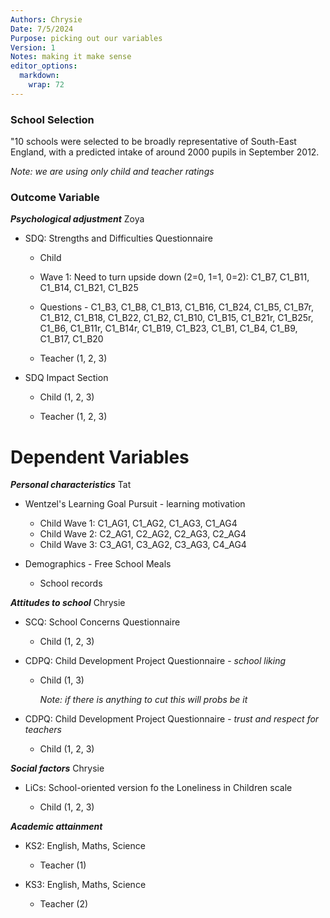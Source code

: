 ```yaml
---
Authors: Chrysie
Date: 7/5/2024
Purpose: picking out our variables
Version: 1
Notes: making it make sense
editor_options: 
  markdown: 
    wrap: 72
---
```


### School Selection

"10 schools were selected to be broadly representative of South-East
England, with a predicted intake of around 2000 pupils in September
2012.

*Note: we are using only child and teacher ratings*

### Outcome Variable

***Psychological adjustment***
Zoya

-   SDQ: Strengths and Difficulties Questionnaire

    -   Child
    -   Wave 1: Need to turn upside down (2=0, 1=1, 0=2): C1_B7, C1_B11, C1_B14, C1_B21, C1_B25
    -   Questions - C1_B3, C1_B8, C1_B13, C1_B16, C1_B24, C1_B5, C1_B7r, C1_B12, C1_B18, C1_B22, C1_B2, C1_B10, C1_B15, C1_B21r, C1_B25r, C1_B6, C1_B11r, C1_B14r, C1_B19, C1_B23, C1_B1, C1_B4, C1_B9, C1_B17, C1_B20



    -   Teacher (1, 2, 3)

-   SDQ Impact Section

    -   Child (1, 2, 3)

    -   Teacher (1, 2, 3)

# Dependent Variables

***Personal characteristics***
Tat

-   Wentzel's Learning Goal Pursuit - learning motivation

    -   Child Wave 1: C1_AG1, C1_AG2, C1_AG3, C1_AG4
    -   Child Wave 2: C2_AG1, C2_AG2, C2_AG3, C2_AG4
    -   Child Wave 3: C3_AG1, C3_AG2, C3_AG3, C4_AG4

-   Demographics - Free School Meals

    -   School records

***Attitudes to school***
Chrysie

-   SCQ: School Concerns Questionnaire

    -   Child (1, 2, 3)

-   CDPQ: Child Development Project Questionnaire - *school liking*

    -   Child (1, 3)

        *Note: if there is anything to cut this will probs be it*

-   CDPQ: Child Development Project Questionnaire - *trust and respect
    for teachers*

    -   Child (1, 2, 3)

***Social factors***
Chrysie

-   LiCs: School-oriented version fo the Loneliness in Children scale

    -   Child (1, 2, 3)

***Academic attainment***


-   KS2: English, Maths, Science

    -   Teacher (1)

-   KS3: English, Maths, Science

    -   Teacher (2)

